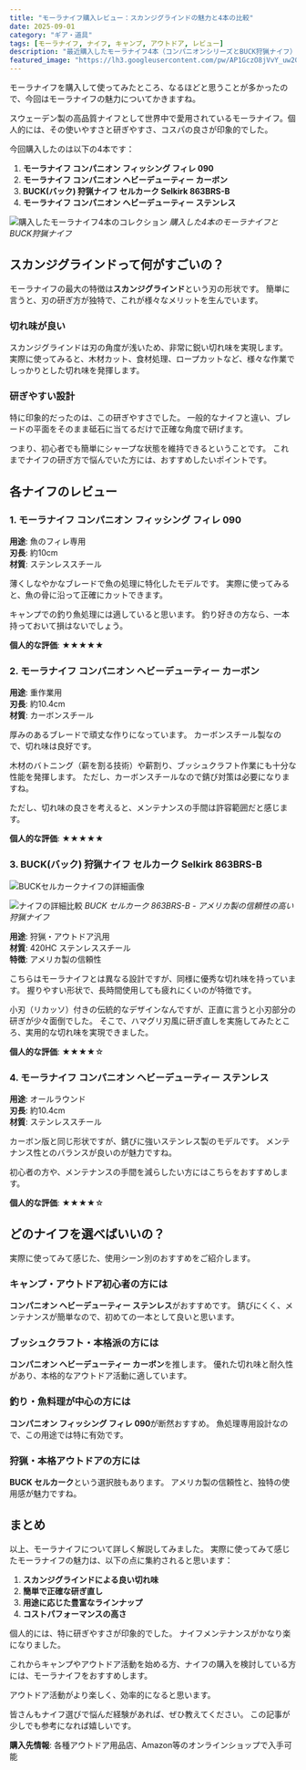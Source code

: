 ```yaml
---
title: "モーラナイフ購入レビュー：スカンジグラインドの魅力と4本の比較"
date: 2025-09-01
category: "ギア・道具"
tags: [モーラナイフ, ナイフ, キャンプ, アウトドア, レビュー]
description: "最近購入したモーラナイフ4本（コンパニオンシリーズとBUCK狩猟ナイフ）の詳細レビュー。スカンジグラインドの切れ味と研ぎやすさについて"
featured_image: "https://lh3.googleusercontent.com/pw/AP1GczO8jVvY_uw2GmvpSAS-uPGvvj7_dVOG3K82LqRbYjTWsPzmx7x7PMiBykylAlIAMfSy7eYLRZjez5Ih3-UzNWX490418ckalY7sHnIVD8TKX8Ingn2lomo00oy6iP3sGEtdqdLpmHgUsfruB-WIORdKwg=w800-h1066-s-no-gm?authuser=0"
---
```


<!-- モーラナイフ写真: https://photos.app.goo.gl/zSZaH59H8htqxdwu7 -->

モーラナイフを購入して使ってみたところ、なるほどと思うことが多かったので、今回はモーラナイフの魅力についてかきますね。

スウェーデン製の高品質ナイフとして世界中で愛用されているモーラナイフ。個人的には、その使いやすさと研ぎやすさ、コスパの良さが印象的でした。

今回購入したのは以下の4本です：

1. **モーラナイフ コンパニオン フィッシング フィレ 090**
2. **モーラナイフ コンパニオン ヘビーデューティー カーボン**
3. **BUCK(バック) 狩猟ナイフ セルカーク Selkirk 863BRS-B**
4. **モーラナイフ コンパニオン ヘビーデューティー ステンレス**

![購入したモーラナイフ4本のコレクション](https://lh3.googleusercontent.com/pw/AP1GczO8jVvY_uw2GmvpSAS-uPGvvj7_dVOG3K82LqRbYjTWsPzmx7x7PMiBykylAlIAMfSy7eYLRZjez5Ih3-UzNWX490418ckalY7sHnIVD8TKX8Ingn2lomo00oy6iP3sGEtdqdLpmHgUsfruB-WIORdKwg=w800-h1066-s-no-gm?authuser=0)
*購入した4本のモーラナイフとBUCK狩猟ナイフ*

## スカンジグラインドって何がすごいの？

モーラナイフの最大の特徴は**スカンジグラインド**という刃の形状です。
簡単に言うと、刃の研ぎ方が独特で、これが様々なメリットを生んでいます。

### 切れ味が良い
スカンジグラインドは刃の角度が浅いため、非常に鋭い切れ味を実現します。
実際に使ってみると、木材カット、食材処理、ロープカットなど、様々な作業でしっかりとした切れ味を発揮します。

### 研ぎやすい設計
特に印象的だったのは、この研ぎやすさでした。
一般的なナイフと違い、ブレードの平面をそのまま砥石に当てるだけで正確な角度で研げます。

つまり、初心者でも簡単にシャープな状態を維持できるということです。
これまでナイフの研ぎ方で悩んでいた方には、おすすめしたいポイントです。

## 各ナイフのレビュー

### 1. モーラナイフ コンパニオン フィッシング フィレ 090

**用途**: 魚のフィレ専用  
**刃長**: 約10cm  
**材質**: ステンレススチール

薄くしなやかなブレードで魚の処理に特化したモデルです。
実際に使ってみると、魚の骨に沿って正確にカットできます。

キャンプでの釣り魚処理には適していると思います。
釣り好きの方なら、一本持っておいて損はないでしょう。

**個人的な評価**: ★★★★★

### 2. モーラナイフ コンパニオン ヘビーデューティー カーボン

**用途**: 重作業用  
**刃長**: 約10.4cm  
**材質**: カーボンスチール

厚みのあるブレードで頑丈な作りになっています。
カーボンスチール製なので、切れ味は良好です。

木材のバトニング（薪を割る技術）や薪割り、ブッシュクラフト作業にも十分な性能を発揮します。
ただし、カーボンスチールなので錆び対策は必要になりますね。

ただし、切れ味の良さを考えると、メンテナンスの手間は許容範囲だと感じます。

**個人的な評価**: ★★★★★

### 3. BUCK(バック) 狩猟ナイフ セルカーク Selkirk 863BRS-B

![BUCKセルカークナイフの詳細画像](https://lh3.googleusercontent.com/pw/AP1GczOFe6q9UjCFpr4AW32S-WmMd-AaPcxv7F1bOWopwnX-coJJ0ap6BK96Y--gO4kyof4WYXvvU7ttyqRxxyZphrVuAWcpXoMuFLl3O_e_Pz-3R29_grP9Ec6PT6S30ui-mVi9qa56jBAr25CREoG8EV0Y4w=w800-h1066-s-no-gm?authuser=0)

![ナイフの詳細比較](https://lh3.googleusercontent.com/pw/AP1GczN1nB6abVqJc5i4Xe24QyVEdBiW6KrIsLuaPcvvLMa3x3G0YkScQKyIqfosa8KCXIa7A9_VTJhccX7ccIdP_K4fNlamFlnDqOEmrap9ofKZvHsngELQ2QW15CvVd_61fw4zabIfyRPHsIzIAGrp4JEbyg=w800-h1066-s-no-gm?authuser=0)
*BUCK セルカーク 863BRS-B - アメリカ製の信頼性の高い狩猟ナイフ*

**用途**: 狩猟・アウトドア汎用  
**材質**: 420HC ステンレススチール  
**特徴**: アメリカ製の信頼性

こちらはモーラナイフとは異なる設計ですが、同様に優秀な切れ味を持っています。
握りやすい形状で、長時間使用しても疲れにくいのが特徴です。

小刃（リカッソ）付きの伝統的なデザインなんですが、正直に言うと小刃部分の研ぎが少々面倒でした。
そこで、ハマグリ刃風に研ぎ直しを実施してみたところ、実用的な切れ味を実現できました。

**個人的な評価**: ★★★★☆

### 4. モーラナイフ コンパニオン ヘビーデューティー ステンレス

**用途**: オールラウンド  
**刃長**: 約10.4cm  
**材質**: ステンレススチール

カーボン版と同じ形状ですが、錆びに強いステンレス製のモデルです。
メンテナンス性とのバランスが良いのが魅力ですね。

初心者の方や、メンテナンスの手間を減らしたい方にはこちらをおすすめします。

**個人的な評価**: ★★★★☆

## どのナイフを選べばいいの？

実際に使ってみて感じた、使用シーン別のおすすめをご紹介します。

### キャンプ・アウトドア初心者の方には
**コンパニオン ヘビーデューティー ステンレス**がおすすめです。
錆びにくく、メンテナンスが簡単なので、初めての一本として良いと思います。

### ブッシュクラフト・本格派の方には
**コンパニオン ヘビーデューティー カーボン**を推します。
優れた切れ味と耐久性があり、本格的なアウトドア活動に適しています。

### 釣り・魚料理が中心の方には
**コンパニオン フィッシング フィレ 090**が断然おすすめ。
魚処理専用設計なので、この用途では特に有効です。

### 狩猟・本格アウトドアの方には
**BUCK セルカーク**という選択肢もあります。
アメリカ製の信頼性と、独特の使用感が魅力ですね。

## まとめ

以上、モーラナイフについて詳しく解説してみました。
実際に使ってみて感じたモーラナイフの魅力は、以下の点に集約されると思います：

1. **スカンジグラインドによる良い切れ味**
2. **簡単で正確な研ぎ直し**
3. **用途に応じた豊富なラインナップ**
4. **コストパフォーマンスの高さ**

個人的には、特に研ぎやすさが印象的でした。
ナイフメンテナンスがかなり楽になりました。

これからキャンプやアウトドア活動を始める方、ナイフの購入を検討している方には、モーラナイフをおすすめします。

アウトドア活動がより楽しく、効率的になると思います。

皆さんもナイフ選びで悩んだ経験があれば、ぜひ教えてください。
この記事が少しでも参考になれば嬉しいです。

**購入先情報**: 各種アウトドア用品店、Amazon等のオンラインショップで入手可能